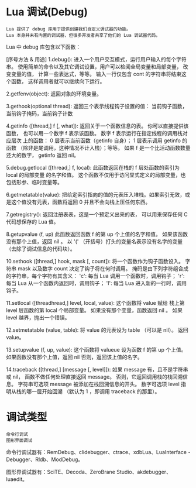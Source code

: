 # Lua 调试(Debug)

	Lua 提供了 debug 库用于提供创建我们自定义调试器的功能。
	Lua 本身并未有内置的调试器，但很多开发者共享了他们的 Lua 调试器代码。

Lua 中 debug 库包含以下函数：

[序号方法 & 用途]
1.debug():
	进入一个用户交互模式，运行用户输入的每个字符串。 使用简单的命令以及其它调试设置，用户可以检阅全局变量和局部变量， 改变变量的值，
	计算一些表达式，等等。
	输入一行仅包含 cont 的字符串将结束这个函数， 这样调用者就可以继续向下运行。

2.getfenv(object):
	返回对象的环境变量。

3.gethook(optional thread):
	返回三个表示线程钩子设置的值： 当前钩子函数，当前钩子掩码，当前钩子计数

4.getinfo ([thread,] f [, what]):
	返回关于一个函数信息的表。 你可以直接提供该函数， 也可以用一个数字 f 表示该函数。 数字 f 表示运行在指定线程的调用栈对应层次
	上的函数： 0 层表示当前函数（getinfo 自身）； 1 层表示调用 getinfo 的函数 （除非是尾调用，这种情况不计入栈）；等等。
	如果 f 是一个比活动函数数量还大的数字， getinfo 返回 nil。

5.debug.getlocal ([thread,] f, local):
	此函数返回在栈的 f 层处函数的索引为 local 的局部变量 的名字和值。 这个函数不仅用于访问显式定义的局部变量，也包括形参、临时变量等。

6.getmetatable(value):
	把给定索引指向的值的元表压入堆栈。如果索引无效，或是这个值没有元表，函数将返回 0 并且不会向栈上压任何东西。

7.getregistry():
	返回注册表表，这是一个预定义出来的表， 可以用来保存任何 C 代码想保存的 Lua 值。

8.getupvalue (f, up)
	此函数返回函数 f 的第 up 个上值的名字和值。 如果该函数没有那个上值，返回 nil 。
	以 '(' （开括号）打头的变量名表示没有名字的变量 （去除了调试信息的代码块）。

10.sethook ([thread,] hook, mask [, count]):
	将一个函数作为钩子函数设入。 字符串 mask 以及数字 count 决定了钩子将在何时调用。 掩码是由下列字符组合成的字符串，每个字符有其含义：
		'c': 每当 Lua 调用一个函数时，调用钩子；
		'r': 每当 Lua 从一个函数内返回时，调用钩子；
		'l': 每当 Lua 进入新的一行时，调用钩子。

11.setlocal ([threadhread,] level, local, value):
	这个函数将 value 赋给 栈上第 level 层函数的第 local 个局部变量。 如果没有那个变量，函数返回 nil 。 如果 level 越界，抛出一个错误。

12.setmetatable (value, table):
	将 value 的元表设为 table （可以是 nil）。 返回 value。

13.setupvalue (f, up, value):
	这个函数将 valueue 设为函数 f 的第 up 个上值。 如果函数没有那个上值，返回 nil 否则，返回该上值的名字。

14.traceback ([thread,] [message [, level]]):
	如果 message 有，且不是字符串或 nil， 函数不做任何处理直接返回 message。 否则，它返回调用栈的栈回溯信息。 
	字符串可选项 message 被添加在栈回溯信息的开头。 数字可选项 level 指明从栈的哪一层开始回溯 （默认为 1 ，即调用 traceback 的那里）。


# 调试类型

	命令行调试
	图形界面调试

命令行调试器有：RemDebug、clidebugger、ctrace、xdbLua、LuaInterface - Debugger、Rldb、ModDebug。

图形界调试器有：SciTE、Decoda、ZeroBrane Studio、akdebugger、luaedit。
